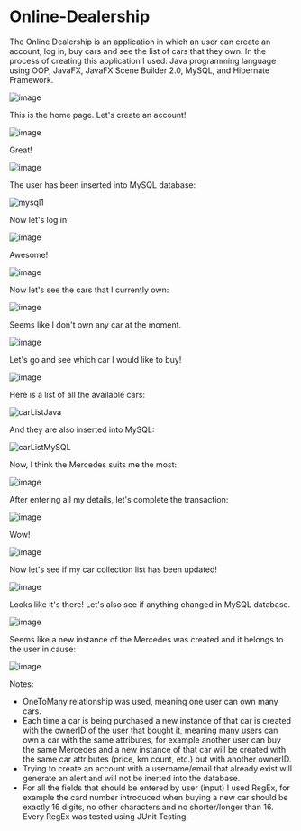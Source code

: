 # Online-Dealership
The Online Dealership is an application in which an user can create an account, log in, buy cars and see the list of cars that they own.
In the process of creating this application I used: Java programming language using OOP, JavaFX, JavaFX Scene Builder 2.0, MySQL, and Hibernate Framework. 



![image](https://github.com/DenisVoinescu/Online-Dealership/assets/126812746/2555523e-51b7-4884-a683-cfcabec9473d)



This is the home page. Let's create an account!



![image](https://github.com/DenisVoinescu/Online-Dealership/assets/126812746/2c57c18e-8899-41c4-8d8b-b2a7b1ef0c60)



Great!



![image](https://github.com/DenisVoinescu/Online-Dealership/assets/126812746/b0029933-aaf3-4f6a-af9e-f34bdb43de69)



The user has been inserted into MySQL database: 



![mysql1](https://github.com/DenisVoinescu/Online-Dealership/assets/126812746/50a33ec1-47dd-438c-b643-58a811a2842a)



Now let's log in: 



![image](https://github.com/DenisVoinescu/Online-Dealership/assets/126812746/7f25102f-ceba-4345-ab10-16af41cd33d1)



Awesome!



![image](https://github.com/DenisVoinescu/Online-Dealership/assets/126812746/56877745-f48d-4330-8906-ce3b01a7959b)



Now let's see the cars that I currently own: 



![image](https://github.com/DenisVoinescu/Online-Dealership/assets/126812746/162e4853-9805-49af-9a4a-9b186eef4fef)



Seems like I don't own any car at the moment.



![image](https://github.com/DenisVoinescu/Online-Dealership/assets/126812746/8a89a67d-a0f1-4b22-a07d-3b7f5226fa75)



Let's go and see which car I would like to buy!



![image](https://github.com/DenisVoinescu/Online-Dealership/assets/126812746/e3d0e879-a3a2-453a-9798-ddd2cc74401c)



Here is a list of all the available cars: 



![carListJava](https://github.com/DenisVoinescu/Online-Dealership/assets/126812746/20fd5804-2521-4791-aa73-3b82e52eac6f)



And they are also inserted into MySQL: 



![carListMySQL](https://github.com/DenisVoinescu/Online-Dealership/assets/126812746/7160f28e-0043-44c4-9028-f0bbc35eda04)



Now, I think the Mercedes suits me the most: 



![image](https://github.com/DenisVoinescu/Online-Dealership/assets/126812746/fe105dcd-8abe-40ac-a363-c3ad6bf9cd67)



After entering all my details, let's complete the transaction: 



![image](https://github.com/DenisVoinescu/Online-Dealership/assets/126812746/a033ae34-133d-4efa-a44d-a716628ad590)



Wow!



![image](https://github.com/DenisVoinescu/Online-Dealership/assets/126812746/e33c7578-8166-4acd-b24f-1fa9efb559de)



Now let's see if my car collection list has been updated! 



![image](https://github.com/DenisVoinescu/Online-Dealership/assets/126812746/2c520704-021a-42c2-b702-8dc2362fef3b)



Looks like it's there! Let's also see if anything changed in MySQL database.




![image](https://github.com/DenisVoinescu/Online-Dealership/assets/126812746/69e0811b-26b2-455c-81ba-07bdd0441175)




Seems like a new instance of the Mercedes was created and it belongs to the user in cause: 




![image](https://github.com/DenisVoinescu/Online-Dealership/assets/126812746/20435e37-cef5-4aa7-b6d1-2afe3077e91d)



Notes:
- OneToMany relationship was used, meaning one user can own many cars.
- Each time a car is being purchased a new instance of that car is created with the ownerID of the user that bought it, meaning
  many users can own a car with the same attributes, for example another user can buy the same Mercedes and a new instance of that
  car will be created with the same car attributes (price, km count, etc.) but with another ownerID.
- Trying to create an account with a username/email that already exist will generate an alert and will not be inerted into the database.   
- For all the fields that should be entered by user (input) I used RegEx, for example the card number introduced when buying a new car should
  be exactly 16 digits, no other characters and no shorter/longer than 16. Every RegEx was tested using JUnit Testing. 









